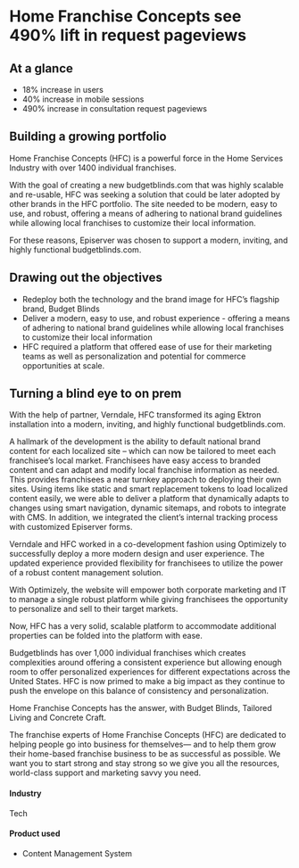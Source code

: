 # Home Franchise Concepts see 490% lift in request pageviews

## At a glance

- 18% increase in users
- 40% increase in mobile sessions
- 490% increase in consultation request pageviews

## Building a growing portfolio

Home Franchise Concepts (HFC) is a powerful force in the Home Services Industry
with over 1400 individual franchises.

With the goal of creating a new budgetblinds.com that was highly scalable and
re-usable, HFC was seeking a solution that could be later adopted by other
brands in the HFC portfolio. The site needed to be modern, easy to use, and
robust, offering a means of adhering to national brand guidelines while allowing
local franchises to customize their local information.

For these reasons, Episerver was chosen to support a modern, inviting, and
highly functional budgetblinds.com.

## Drawing out the objectives

- Redeploy both the technology and the brand image for HFC’s flagship brand, Budget Blinds
- Deliver a modern, easy to use, and robust experience - offering a means of adhering to national brand guidelines while allowing local franchises to customize their local information
- HFC required a platform that offered ease of use for their marketing teams as well as personalization and potential for commerce opportunities at scale.

## Turning a blind eye to on prem

With the help of partner, Verndale, HFC transformed its aging Ektron
installation into a modern, inviting, and highly functional budgetblinds.com.

A hallmark of the development is the ability to default national brand content
for each localized site – which can now be tailored to meet each franchisee’s
local market. Franchisees have easy access to branded content and can adapt and
modify local franchise information as needed. This provides franchisees a near
turnkey approach to deploying their own sites. Using items like static and smart
replacement tokens to load localized content easily, we were able to deliver a
platform that dynamically adapts to changes using smart navigation, dynamic
sitemaps, and robots to integrate with CMS. In addition, we integrated the
client’s internal tracking process with customized Episerver forms.

Verndale and HFC worked in a co-development fashion using Optimizely to
successfully deploy a more modern design and user experience. The updated
experience provided flexibility for franchisees to utilize the power of a robust
content management solution.

With Optimizely, the website will empower both corporate marketing and IT to
manage a single robust platform while giving franchisees the opportunity to
personalize and sell to their target markets.

Now, HFC has a very solid, scalable platform to accommodate additional
properties can be folded into the platform with ease.

Budgetblinds has over 1,000 individual franchises which creates complexities
around offering a consistent experience but allowing enough room to offer
personalized experiences for different expectations across the United States.
HFC is now primed to make a big impact as they continue to push the envelope on
this balance of consistency and personalization.

Home Franchise Concepts has the answer, with Budget Blinds, Tailored Living and
Concrete Craft.

The franchise experts of Home Franchise Concepts (HFC) are dedicated to helping
people go into business for themselves— and to help them grow their home-based
franchise business to be as successful as possible. We want you to start strong
and stay strong so we give you all the resources, world-class support and
marketing savvy you need.

#### Industry

Tech

#### Product used

- Content Management System
